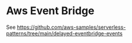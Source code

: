 # Aws Event Bridge 

See https://github.com/aws-samples/serverless-patterns/tree/main/delayed-eventbridge-events